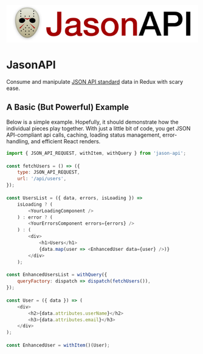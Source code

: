 ![Logo](./imgs/header.png)

# JasonAPI

Consume and manipulate [JSON API standard](http://jsonapi.org/)
data in Redux with scary ease.

## A Basic (But Powerful) Example

Below is a simple example. Hopefully, it should demonstrate how the individual
pieces play together. With just a little bit of code, you get JSON API-compliant
api calls, caching, loading status management, error-handling, and efficient
React renders.

```js
import { JSON_API_REQUEST, withItem, withQuery } from 'jason-api';

const fetchUsers = () => ({
    type: JSON_API_REQUEST,
    url: '/api/users',
});

const UsersList = ({ data, errors, isLoading }) =>
    isLoading ? (
        <YourLoadingComponent />
    ) : error ? (
        <YourErrorsComponent errors={errors} />
    ) : (
        <div>
            <h1>Users</h1>
            {data.map(user => <EnhancedUser data={user} />)}
        </div>
    );

const EnhancedUsersList = withQuery({
    queryFactory: dispatch => dispatch(fetchUsers()),
});

const User = ({ data }) => (
    <div>
        <h2>{data.attributes.userName}</h2>
        <h3>{data.attributes.email}</h3>
    </div>
);

const EnhancedUser = withItem()(User);
```
